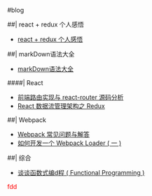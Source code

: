 #blog

##| react + redux 个人感悟
* [react + redux 个人感悟](https://github.com/bailicangdu/blog/issues/3)

##| markDown语法大全
* [markDown语法大全](https://github.com/bailicangdu/blog/issues/2)

####| React

* [前端路由实现与 react-router 源码分析](https://github.com/bailicangdu/react-blog/issues/1)
* [React 数据流管理架构之 Redux](https://github.com/joeyguo/blog/issues/3)

##| Webpack
* [Webpack 常见问题与解答](https://github.com/joeyguo/blog/issues/7)
* [如何开发一个 Webpack Loader ( 一 )](https://github.com/joeyguo/blog/issues/4)

##| 综合
* [谈谈函数式编d程 ( Functional Programming ) ](https://github.com/joeyguo/blog/issues/10)



<p style="color:red">fdd</p>
